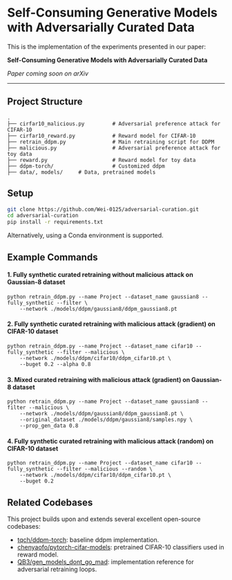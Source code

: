 # Self-Consuming Generative Models with Adversarially Curated Data

This is the implementation of the experiments presented in our paper:

**Self-Consuming Generative Models with Adversarially Curated Data**

 *Paper coming soon on arXiv*  
<!-- Replace this line with a link when available: [arXiv:xxxx.xxxxx](https://arxiv.org/abs/xxxx.xxxxx) -->

---

## Project Structure
```
.
├── cirfar10_malicious.py         # Adversarial preference attack for CIFAR-10
├── cirfar10_reward.py            # Reward model for CIFAR-10
├── retrain_ddpm.py               # Main retraining script for DDPM
├── malicious.py                  # Adversarial preference attack for toy data
├── reward.py                     # Reward model for toy data
├── ddpm-torch/                   # Customized ddpm
├── data/, models/     # Data, pretrained models
```

## Setup

```bash
git clone https://github.com/Wei-0125/adversarial-curation.git
cd adversarial-curation
pip install -r requirements.txt
```

Alternatively, using a Conda environment is supported. 

## Example Commands
#### 1. **Fully synthetic curated retraining without malicious attack on Gaussian-8 dataset**

```
python retrain_ddpm.py --name Project --dataset_name gaussian8 --fully_synthetic --filter \
    --network ./models/ddpm/gaussian8/ddpm_gaussian8.pt
```

#### 2. **Fully synthetic curated retraining with malicious attack (gradient) on CIFAR-10 dataset**

```
python retrain_ddpm.py --name Project --dataset_name cifar10 --fully_synthetic --filter --malicious \
    --network ./models/ddpm/cifar10/ddpm_cifar10.pt \
    --buget 0.2 --alpha 0.8
```

#### 3. **Mixed curated retraining with malicious attack (gradient) on Gaussian-8 dataset**

```
python retrain_ddpm.py --name Project --dataset_name gaussian8 --filter --malicious \
    --network ./models/ddpm/gaussian8/ddpm_gaussian8.pt \
    --original_dataset ./models/ddpm/gaussian8/samples.npy \
    --prop_gen_data 0.8
```

#### 4. **Fully synthetic curated retraining with malicious attack (random) on CIFAR-10 dataset**

```
python retrain_ddpm.py --name Project --dataset_name cifar10 --fully_synthetic --filter --malicious --random \
    --network ./models/ddpm/cifar10/ddpm_cifar10.pt \
    --buget 0.2
```

## Related Codebases
This project builds upon and extends several excellent open-source codebases:

- [tqch/ddpm-torch](https://github.com/tqch/ddpm-torch): baseline ddpm implementation.
- [chenyaofo/pytorch-cifar-models](https://github.com/chenyaofo/pytorch-cifar-models): pretrained CIFAR-10 classifiers used in reward model.
- [QB3/gen_models_dont_go_mad](https://github.com/QB3/gen_models_dont_go_mad): implementation reference for adversarial retraining loops.
